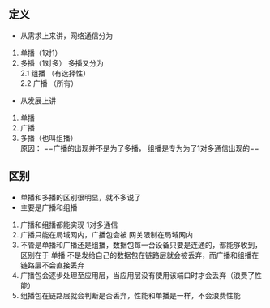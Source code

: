 ## 定义

* 从需求上来讲，网络通信分为 
1. 单播（1对1）
2. 多播（1对多） 多播又分为  
2.1 组播 （有选择性）  
2.2 广播 （所有）

* 从发展上讲
1. 单播
2. 广播
3. 多播（也叫组播）  
原因： ==广播的出现并不是为了多播， 组播是专为为了1对多通信出现的==

## 区别
* 单播和多播的区别很明显，就不多说了
* 主要是广播和组播
1. 广播和组播都能实现 1对多通信
2. 广播只能在局域网内，广播包会被 网关限制在局域网内
3. 不管是单播和广播还是组播，数据包每一台设备只要是连通的，都能够收到，区别在于 单播 不是发给自己的数据包在链路层就会被丢弃，而广播和组播在链路层不会直接丢弃
4. 广播包会逐步处理至应用层，当应用层没有使用该端口时才会丢弃（浪费了性能）
5. 组播包在链路层就会判断是否丢弃，性能和单播是一样，不会浪费性能
